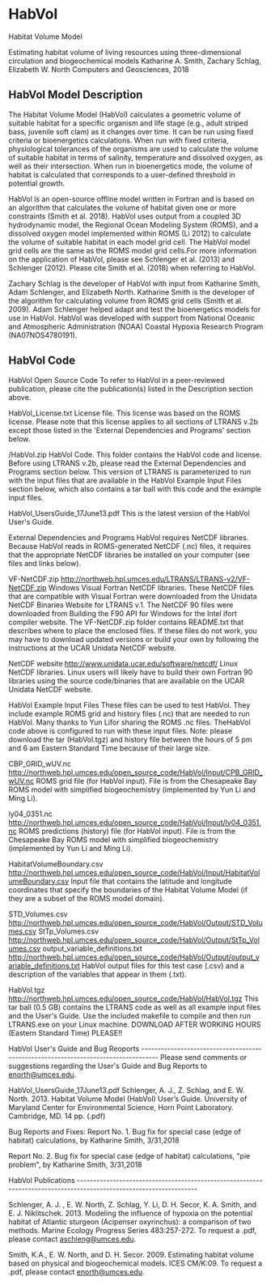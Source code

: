 # HabVol
Habitat Volume Model

Estimating habitat volume of living resources using three-dimensional circulation and biogeochemical models
Katharine A. Smith, Zachary Schlag, Elizabeth W. North
Computers and Geosciences, 2018

HabVol Model Description
-----------------------------------------------------------------------------------------------------
The Habitat Volume Model (HabVol) calculates a geometric volume of suitable habitat for a specific organism and life stage (e.g., adult striped bass, juvenile soft clam) as it changes over time. It can be run using fixed criteria or bioenergetics calculations. When run with fixed criteria, physiological tolerances of the organisms are used to calculate the volume of suitable habitat in terms of salinity, temperature and dissolved oxygen, as well as their intersection. When run in bioenergetics mode, the volume of habitat is calculated that corresponds to a user-defined threshold in potential growth.

HabVol is an open-source offline model written in Fortran and is based on an algorithm that calculates the volume of habitat given one or more constraints (Smith et al. 2018). HabVol uses output from a coupled 3D hydrodynamic model, the Regional Ocean Modeling System (ROMS), and a dissolved oxygen model implemented within ROMS (Li 2012) to calculate the volume of suitable habitat in each model grid cell. The HabVol model grid cells are the same as the ROMS model grid cells.For more information on the application of HabVol, please see Schlenger et al. (2013) and Schlenger (2012). Please cite Smith et al. (2018) when referring to HabVol. 

Zachary Schlag is the developer of HabVol with input from Katharine Smith, Adam Schlenger, and Elizabeth North. Katharine Smith is the developer of the algorithm for calculating volume from ROMS grid cells (Smith et al. 2009). Adam Schlenger helped adapt and test the bioenergetics models for use in HabVol. HabVol was developed with support from National Oceanic and Atmospheric Administration (NOAA) Coastal Hypoxia Research Program (NA07NOS4780191). 

HabVol Code
---------------------------------------------------------------------------------------------------------
HabVol Open Source Code
To refer to HabVol in a peer-reviewed publication, please cite the publication(s) listed in the Description section above.

HabVol_License.txt
License file. This license was based on the ROMS license. Please note that this license applies to all sections of LTRANS v.2b except those listed in the 'External Dependencies and Programs' section below. 

/HabVol.zip
HabVol Code. This folder contains the HabVol code and license. Before using LTRANS v.2b, please read the External Dependencies and Programs section below. This version of LTRANS is parameterized to run with the input files that are available in the HabVol Example Input Files section below, which also contains a tar ball with this code and the example input files.

HabVol_UsersGuide_17June13.pdf
This is the latest version of the HabVol User's Guide.


External Dependencies and Programs
HabVol requires NetCDF libraries. Because HabVol reads in ROMS-generated NetCDF (.nc) files, it requires that the appropriate NetCDF libraries be installed on your computer (see files and links below).

VF-NetCDF.zip
http://northweb.hpl.umces.edu/LTRANS/LTRANS-v2/VF-NetCDF.zip
Windows Visual Fortran NetCDF libraries. These NetCDF files that are compatible with Visual Fortran were downloaded from the Unidata NetCDF Binaries Website for LTRANS v.1. The NetCDF 90 files were downloaded from Building the F90 API for Windows for the Intel ifort compiler website. The VF-NetCDF.zip folder contains README.txt that describes where to place the enclosed files. If these files do not work, you may have to download updated versions or build your own by following the instructions at the UCAR Unidata NetCDF website. 

NetCDF website
http://www.unidata.ucar.edu/software/netcdf/
Linux NetCDF libraries. Linux users will likely have to build their own Fortran 90 libraries using the source code/binaries that are available on the UCAR Unidata NetCDF website. 


HabVol Example Input Files
These files can be used to test HabVol. They include example ROMS grid and history files (.nc) that are needed to run HabVol. Many thanks to Yun Lifor sharing the ROMS .nc files. TheHabVol code above is configured to run with these input files. Note: please download the tar (HabVol.tgz) and history file between the hours of 5 pm and 6 am Eastern Standard Time because of their large size.

CBP_GRID_wUV.nc
http://northweb.hpl.umces.edu/open_source_code/HabVol/Input/CPB_GRID_wUV.nc
ROMS grid file (for HabVol input). File is from the Chesapeake Bay ROMS model with simplified biogeochemistry (implemented by Yun Li and Ming Li). 

ly04_0351.nc
http://northweb.hpl.umces.edu/open_source_code/HabVol/Input/ly04_0351.nc
ROMS predictions (history) file (for HabVol input). File is from the Chesapeake Bay ROMS model with simplified biogeochemistry (implemented by Yun Li and Ming Li). 

HabitatVolumeBoundary.csv	
http://northweb.hpl.umces.edu/open_source_code/HabVol/Input/HabitatVolumeBoundary.csv
Input file that contains the latitude and longitude coordinates that specify the boundaries of the Habitat Volume Model (if they are a subset of the ROMS model domain).

STD_Volumes.csv
http://northweb.hpl.umces.edu/open_source_code/HabVol/Output/STD_Volumes.csv
StTp_Volumes.csv
http://northweb.hpl.umces.edu/open_source_code/HabVol/Output/StTp_Volumes.csv
output_variable_definitions.txt
http://northweb.hpl.umces.edu/open_source_code/HabVol/Output/output_variable_definitions.txt
HabVol output files for this test case (.csv) and a description of the variables that appear in them (.txt).

HabVol.tgz
http://northweb.hpl.umces.edu/open_source_code/HabVol/HabVol.tgz
This tar ball (0.5 GB) contains the LTRANS code as well as all example input files and the User's Guide. Use the included makefile to compile and then run LTRANS.exe on your Linux machine. DOWNLOAD AFTER WORKING HOURS (Eastern Standard Time) PLEASE!!


HabVol User's Guide and Bug Reoports -----------------------------------------------------------------------------------
Please send comments or suggestions regarding the User's Guide and Bug Reports to enorth@umces.edu. 

HabVol_UsersGuide_17June13.pdf
Schlenger, A. J., Z. Schlag, and E. W. North. 2013. Habitat Volume Model (HabVol) User’s Guide. University of Maryland Center for Environmental Science, Horn Point Laboratory. Cambridge, MD. 14 pp. (.pdf)

Bug Reports and Fixes:
Report No. 1.
Bug fix for special case (edge of habitat) calculations, by Katharine Smith, 3/31,2018

Report No. 2. 
Bug fix for special case (edge of habitat) calculations, "pie problem", by Katharine Smith, 3/31,2018

 
HabVol Publications -------------------------------------------------------------------------------------------------------------------

Schlenger, A. J. , E. W. North, Z. Schlag, Y. Li, D. H. Secor, K. A. Smith, and E. J. Niklitschek. 2013. Modeling the influence of hypoxia on the potential habitat of Atlantic sturgeon (Acipenser oxyrinchus): a comparison of two methods. Marine Ecology Progress Series 483:257-272. To request a .pdf, please contact aschleng@umces.edu.

Smith, K.A., E. W. North, and D. H. Secor. 2009. Estimating habitat volume based on physical and biogeochemical models. ICES CM/K:09. To request a .pdf, please contact enorth@umces.edu.
